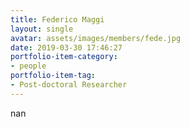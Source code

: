 ```yaml
---
title: Federico Maggi
layout: single
avatar: assets/images/members/fede.jpg
date: 2019-03-30 17:46:27
portfolio-item-category:
- people
portfolio-item-tag:
- Post-doctoral Researcher
---
```

nan